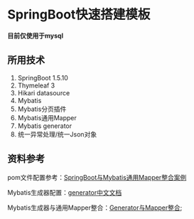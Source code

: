 # SpringBoot快速搭建模板

**目前仅使用于mysql**

## 所用技术
1. SpringBoot 1.5.10
2. Thymeleaf 3
3. Hikari datasource
4. Mybatis
5. Mybatis分页插件
6. Mybatis通用Mapper
7. Mybatis generator
8. 统一异常处理/统一Json对象


## 资料参考
pom文件配置参考：[SpringBoot与Mybatis通用Mapper整合案例](https://github.com/abel533/MyBatis-Spring-Boot/blob/master/pom.xml)

Mybatis生成器配置：[generator中文文档](http://blog.csdn.net/isea533/article/details/42102297)

Mybatis生成器与通用Mapper整合：[Generator与Mapper整合](https://mapperhelper.github.io/docs/3.usembg/);
